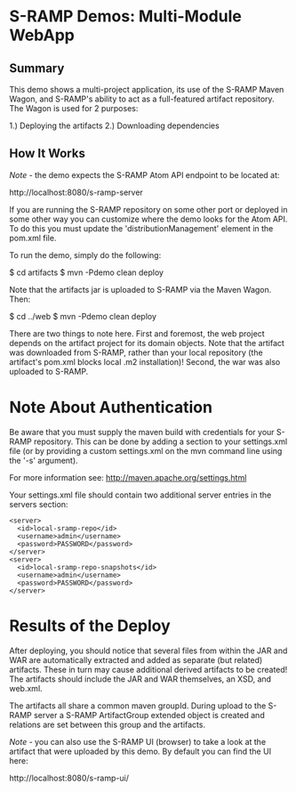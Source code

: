 # S-RAMP Demos: Multi-Module WebApp

## Summary

This demo shows a multi-project application, its use of the S-RAMP Maven Wagon, and S-RAMP's ability to act as a full-featured artifact repository.  The Wagon is used for 2 purposes:

1.) Deploying the artifacts
2.) Downloading dependencies

## How It Works

*Note* - the demo expects the S-RAMP Atom API endpoint to be located at:

  http://localhost:8080/s-ramp-server

If you are running the S-RAMP repository on some other port or deployed in some other way
you can customize where the demo looks for the Atom API.  To do this you must update
the 'distributionManagement' element in the pom.xml file.

To run the demo, simply do the following:

  $ cd artifacts
  $ mvn -Pdemo clean deploy

Note that the artifacts jar is uploaded to S-RAMP via the Maven Wagon.  Then:

  $ cd ../web
  $ mvn -Pdemo clean deploy

There are two things to note here.  First and foremost, the web project depends on the artifact project for its domain objects.  Note that the artifact was downloaded from S-RAMP, rather than your local repository (the artifact's pom.xml blocks local .m2 installation)!  Second, the war was also uploaded to S-RAMP.

# Note About Authentication

Be aware that you must supply the maven build with credentials for your S-RAMP repository.  This
can be done by adding a section to your settings.xml file (or by providing a custom settings.xml
on the mvn command line using the '-s' argument).

For more information see:  http://maven.apache.org/settings.html

Your settings.xml file should contain two additional server entries in the servers section:

    <server>
      <id>local-sramp-repo</id>
      <username>admin</username>
      <password>PASSWORD</password>
    </server>
    <server>
      <id>local-sramp-repo-snapshots</id>
      <username>admin</username>
      <password>PASSWORD</password>
    </server>

# Results of the Deploy

After deploying, you should notice that
several files from within the JAR and WAR are automatically extracted and added as 
separate (but related) artifacts.  These in turn may cause additional derived artifacts
to be created!  The artifacts should include the JAR and WAR themselves, an XSD, and web.xml.

The artifacts all share a common maven groupId. During upload to the S-RAMP server a 
S-RAMP ArtifactGroup extended object is created and relations are set between
this group and the artifacts. 

*Note* - you can also use the S-RAMP UI (browser) to take a look at the artifact that were
uploaded by this demo.  By default you can find the UI here:

  http://localhost:8080/s-ramp-ui/
